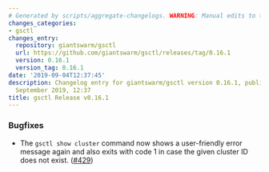 ```yaml
---
# Generated by scripts/aggregate-changelogs. WARNING: Manual edits to this files will be overwritten.
changes_categories:
- gsctl
changes_entry:
  repository: giantswarm/gsctl
  url: https://github.com/giantswarm/gsctl/releases/tag/0.16.1
  version: 0.16.1
  version_tag: 0.16.1
date: '2019-09-04T12:37:45'
description: Changelog entry for giantswarm/gsctl version 0.16.1, published on 04
  September 2019, 12:37
title: gsctl Release v0.16.1
---
```


### Bugfixes

- The `gsctl show cluster` command now shows a user-friendly error message again and also exits with code 1 in case the given cluster ID does not exist. ([#429](https://github.com/giantswarm/gsctl/pull/429))
